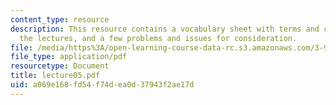 ```yaml
---
content_type: resource
description: This resource contains a vocabulary sheet with terms and concepts from
  the lectures, and a few problems and issues for consideration.
file: /media/https%3A/open-learning-course-data-rc.s3.amazonaws.com/3-987-human-origins-and-evolution-spring-2006/a069e168fd54f74dea0d37943f2ae17d_lecture05.pdf
file_type: application/pdf
resourcetype: Document
title: lecture05.pdf
uid: a069e168-fd54-f74d-ea0d-37943f2ae17d
---
```


